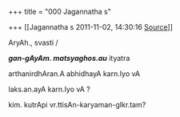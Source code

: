 +++
title = "000 Jagannatha s"

+++
[[Jagannatha s	2011-11-02, 14:30:16 [Source](https://groups.google.com/g/bvparishat/c/4V8ZD-RpJmI)]]



AryAh., svasti /



***gan-gAyAm. matsyaghos.au*** ityatra

arthanirdhAran.A abhidhayA karn.Iyo vA

laks.an.ayA karn.Iyo  vA ?

kim. kutrApi vr.ttisAn-karyaman-gIkr.tam?



